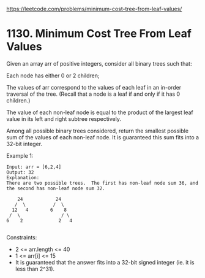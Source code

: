https://leetcode.com/problems/minimum-cost-tree-from-leaf-values/

# 1130. Minimum Cost Tree From Leaf Values

Given an array arr of positive integers, consider all binary trees such that:

Each node has either 0 or 2 children;

The values of arr correspond to the values of each leaf in an in-order traversal of the tree.  (Recall that a node is a leaf if and only if it has 0 children.)

The value of each non-leaf node is equal to the product of the largest leaf value in its left and right subtree respectively.

Among all possible binary trees considered, return the smallest possible sum of the values of each non-leaf node.  It is guaranteed this sum fits into a 32-bit integer.

 

Example 1:

```
Input: arr = [6,2,4]
Output: 32
Explanation:
There are two possible trees.  The first has non-leaf node sum 36, and the second has non-leaf node sum 32.

    24            24
   /  \          /  \
  12   4        6    8
 /  \               / \
6    2             2   4
 
```

Constraints:

- 2 <= arr.length <= 40
- 1 <= arr[i] <= 15
- It is guaranteed that the answer fits into a 32-bit signed integer (ie. it is less than 2^31).